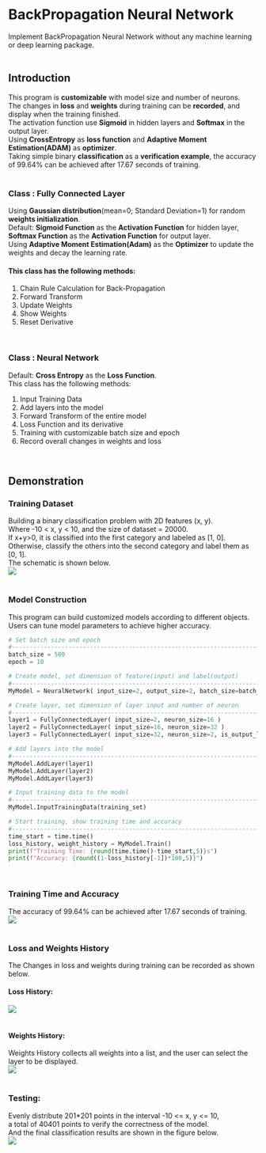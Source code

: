 # BackPropagation Neural Network
Implement BackPropagation Neural Network without any machine learning or deep learning package.<br>
<br>

## Introduction
This program is **customizable** with model size and number of neurons.<br>
The changes in **loss** and **weights** during training can be **recorded**, and display when the training finished.<br>
The activation function use **Sigmoid** in hidden layers and **Softmax** in the output layer.<br>
Using **CrossEntropy** as **loss function** and **Adaptive Moment Estimation(ADAM)** as **optimizer**.<br>
Taking simple binary **classification** as a **verification example**, the accuracy of 99.64% can be achieved after 17.67 seconds of training.<br>
<br>

### Class : Fully Connected Layer<br>
Using **Gaussian distribution**(mean=0; Standard Deviation=1) for random **weights initialization**.<br>
Default: **Sigmoid Function** as the **Activation Function** for hidden layer, **Softmax Function** as the **Activation Function** for output layer.<br>
Using **Adaptive Moment Estimation(Adam)** as the **Optimizer** to update the weights and decay the learning rate.<br>
#### This class has the following methods:<br>
  1. Chain Rule Calculation for Back-Propagation
  2. Forward Transform
  3. Update Weights
  4. Show Weights
  5. Reset Derivative
<br>

### Class : Neural Network<br>
Default: **Cross Entropy** as the **Loss Function**.<br>
This class has the following methods:<br>
  1. Input Training Data
  2. Add layers into the model
  3. Forward Transform of the entire model
  4. Loss Function and its derivative
  5. Training with customizable batch size and epoch
  6. Record overall changes in weights and loss
<br>

## Demonstration
### Training Dataset
Building a binary classification problem with 2D features (x, y).<br>
Where -10 < x, y < 10, and the size of dataset = 20000.<br>
If x+y>0, it is classified into the first category and labeled as [1, 0].<br>
Otherwise, classify the others into the second category and label them as [0, 1].<br>
The schematic is shown below.<br>
![](https://github.com/TW-ZJLin/Back-PropagationNeuralNetwork/blob/main/Figures/TrainingDataset.jpg)<br>
<br>
  
### Model Construction
This program can build customized models according to different objects.<br>
Users can tune model parameters to achieve higher accuracy.<br>
```python
# Set batch size and epoch
#-------------------------------------------------------------------------------
batch_size = 500
epoch = 10

# Create model, set dimension of feature(input) and label(output)
#-------------------------------------------------------------------------------
MyModel = NeuralNetwork( input_size=2, output_size=2, batch_size=batch_size, epoch=epoch )

# Create layer, set dimension of layer input and number of neuron 
#-------------------------------------------------------------------------------
layer1 = FullyConnectedLayer( input_size=2, neuron_size=16 )
layer2 = FullyConnectedLayer( input_size=16, neuron_size=32 )
layer3 = FullyConnectedLayer( input_size=32, neuron_size=2, is_output_layer=True )

# Add layers into the model
#-------------------------------------------------------------------------------
MyModel.AddLayer(layer1)
MyModel.AddLayer(layer2)
MyModel.AddLayer(layer3)

# Input training data to the model
#-------------------------------------------------------------------------------
MyModel.InputTrainingData(training_set)

# Start training, show training time and accuracy
#-------------------------------------------------------------------------------
time_start = time.time()
loss_history, weight_history = MyModel.Train()
print(f"Training Time: {round(time.time()-time_start,5)}s")
print(f"Accuracy: {round((1-loss_history[-1])*100,5)}")
```
<br>

### Training Time and Accuracy
The accuracy of 99.64% can be achieved after 17.67 seconds of training.<br>
![](https://github.com/TW-ZJLin/Back-PropagationNeuralNetwork/blob/main/Figures/Accuracy.jpg)<br>
<br>

### Loss and Weights History
The Changes in loss and weights during training can be recorded as shown below.<br>
#### Loss History:<br>
![](https://github.com/TW-ZJLin/Back-PropagationNeuralNetwork/blob/main/Figures/LossHistory.jpg)<br>
<br>

#### Weights History:<br>
Weights History collects all weights into a list, and the user can select the layer to be displayed.<br>
![](https://github.com/TW-ZJLin/Back-PropagationNeuralNetwork/blob/main/Figures/WeightsHistory.jpg)<br>
<br>

### Testing:
Evenly distribute 201*201 points in the interval -10 <= x, y <= 10,<br>
a total of 40401 points to verify the correctness of the model.<br>
And the final classification results are shown in the figure below.<br>
![](https://github.com/TW-ZJLin/Back-PropagationNeuralNetwork/blob/main/Figures/Testing.jpg)<br>
<br>
